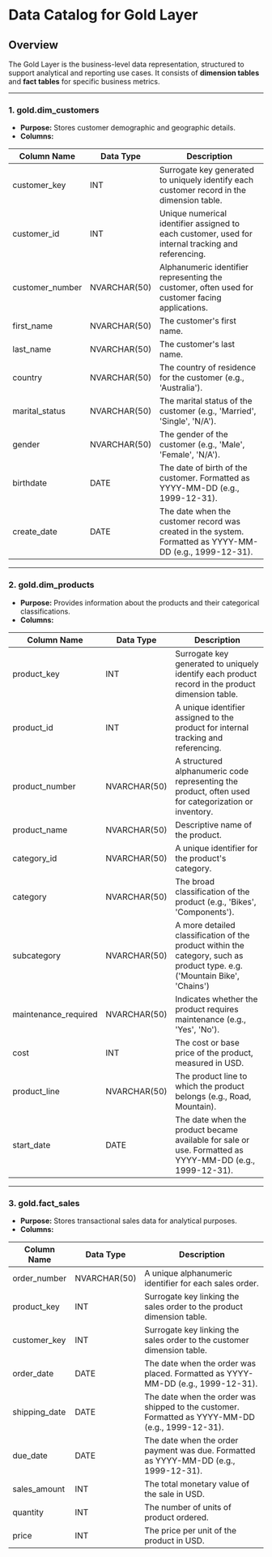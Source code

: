 # Data Catalog for Gold Layer

## Overview
The Gold Layer is the business-level data representation, structured to support analytical and reporting use cases. It consists of **dimension tables** and **fact tables** for specific business metrics.

---

### 1. **gold.dim_customers**
- **Purpose:** Stores customer demographic and geographic details.
- **Columns:**

| Column Name      | Data Type     | Description                                                                                              |
|------------------|---------------|----------------------------------------------------------------------------------------------------------|
| customer_key     | INT           | Surrogate key generated to uniquely identify each customer record in the dimension table.                |
| customer_id      | INT           | Unique numerical identifier assigned to each customer, used for internal tracking and referencing.       |
| customer_number  | NVARCHAR(50)  | Alphanumeric identifier representing the customer, often used for customer facing applications.          |
| first_name       | NVARCHAR(50)  | The customer's first name.                                                                               |
| last_name        | NVARCHAR(50)  | The customer's last name.                                                                                |
| country          | NVARCHAR(50)  | The country of residence for the customer (e.g., 'Australia').                                           |
| marital_status   | NVARCHAR(50)  | The marital status of the customer (e.g., 'Married', 'Single', 'N/A').                                   |
| gender           | NVARCHAR(50)  | The gender of the customer (e.g., 'Male', 'Female', 'N/A').                                              |
| birthdate        | DATE          | The date of birth of the customer. Formatted as YYYY-MM-DD (e.g., 1999-12-31).                           |
| create_date      | DATE          | The date when the customer record was created in the system. Formatted as YYYY-MM-DD (e.g., 1999-12-31). |

---

### 2. **gold.dim_products**
- **Purpose:** Provides information about the products and their categorical classifications.
- **Columns:**

| Column Name         | Data Type     | Description                                                                                                                    |
|---------------------|---------------|--------------------------------------------------------------------------------------------------------------------------------|
| product_key         | INT           | Surrogate key generated to uniquely identify each product record in the product dimension table.                               |
| product_id          | INT           | A unique identifier assigned to the product for internal tracking and referencing.                                             |
| product_number      | NVARCHAR(50)  | A structured alphanumeric code representing the product, often used for categorization or inventory.                           |
| product_name        | NVARCHAR(50)  | Descriptive name of the product.                                                                                               |
| category_id         | NVARCHAR(50)  | A unique identifier for the product's category.                                                                                |
| category            | NVARCHAR(50)  | The broad classification of the product (e.g., 'Bikes', 'Components').                                                         |
| subcategory         | NVARCHAR(50)  | A more detailed classification of the product within the category, such as product type. e.g. ('Mountain Bike', 'Chains')      |
| maintenance_required| NVARCHAR(50)  | Indicates whether the product requires maintenance (e.g., 'Yes', 'No').                                                        |
| cost                | INT           | The cost or base price of the product, measured in USD.                                                                        |
| product_line        | NVARCHAR(50)  | The product line to which the product belongs (e.g., Road, Mountain).                                                          |
| start_date          | DATE          | The date when the product became available for sale or use. Formatted as YYYY-MM-DD (e.g., 1999-12-31).                        |

---

### 3. **gold.fact_sales**
- **Purpose:** Stores transactional sales data for analytical purposes.
- **Columns:**

| Column Name     | Data Type     | Description                                                                                         |
|-----------------|---------------|-----------------------------------------------------------------------------------------------------|
| order_number    | NVARCHAR(50)  | A unique alphanumeric identifier for each sales order.                                              |
| product_key     | INT           | Surrogate key linking the sales order to the product dimension table.                               |
| customer_key    | INT           | Surrogate key linking the sales order to the customer dimension table.                              |
| order_date      | DATE          | The date when the order was placed. Formatted as YYYY-MM-DD (e.g., 1999-12-31).                     |
| shipping_date   | DATE          | The date when the order was shipped to the customer. Formatted as YYYY-MM-DD (e.g., 1999-12-31).    |
| due_date        | DATE          | The date when the order payment was due. Formatted as YYYY-MM-DD (e.g., 1999-12-31).                |
| sales_amount    | INT           | The total monetary value of the sale in USD.                                                        |
| quantity        | INT           | The number of units of product ordered.                                                             |
| price           | INT           | The price per unit of the product in USD.                                                           |
